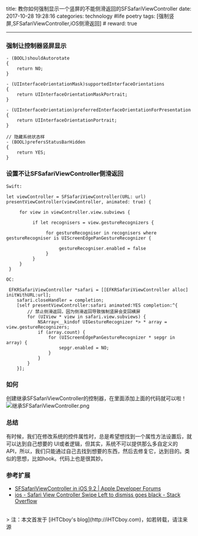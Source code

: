 title: 教你如何强制显示一个竖屏的不能侧滑返回的SFSafariViewController
date: 2017-10-28 19:28:16
categories: technology #life poetry
tags: [强制竖屏,SFSafariViewController,iOS侧滑返回]  # <!--more-->
reward: true

---

### 强制让控制器竖屏显示
```
- (BOOL)shouldAutorotate
{
    return NO;
}

- (UIInterfaceOrientationMask)supportedInterfaceOrientations
{
    return UIInterfaceOrientationMaskPortrait;
}

- (UIInterfaceOrientation)preferredInterfaceOrientationForPresentation
{
    return UIInterfaceOrientationPortrait;
}

// 隐藏系统状态样
- (BOOL)prefersStatusBarHidden
{
    return YES;
}
```

<!--more-->

###  设置不让SFSafariViewController侧滑返回
```
Swift:

let viewController = SFSafariViewController(URL: url)  
presentViewController(viewController, animated: true) {  
  
     for view in viewController.view.subviews {  
  
          if let recognisers = view.gestureRecognizers {  
  
               for gestureRecogniser in recognisers where gestureRecogniser is UIScreenEdgePanGestureRecognizer {  
  
                    gestureRecogniser.enabled = false  
               }  
          }  
     }  
 }

```

```
OC:

 EFKRSafariViewController *safari = [[EFKRSafariViewController alloc] initWithURL:url];
    safari.closeHandler = completion;
    [self presentViewController:safari animated:YES completion:^{
        // 禁止侧滑返回，因为侧滑返回导致强制竖屏会变回横屏
        for (UIView * view in safari.view.subviews) {
            NSArray<__kindof UIGestureRecognizer *> * array = view.gestureRecognizers;
            if (array.count) {
                for (UIScreenEdgePanGestureRecognizer * sepgr in array) {
                    sepgr.enabled = NO;
                }
            }
        }
    }];
```

### 如何
创建继承SFSafariViewController的控制器，在里面添加上面的代码就可以啦！
![继承SFSafariViewController.png](http://upload-images.jianshu.io/upload_images/99517-733355d4a71f6083.png?imageMogr2/auto-orient/strip%7CimageView2/2/w/1240)

###  总结
有时候，我们在修改系统的控件属性时，总是希望想找到一个属性方法设置后，就可以达到自己想要的 UI或者逻辑，但其实，系统不可以提供那么多自定义的 API，所以，我们只能通过自己去找到想要的东西，然后去修复它，达到目的。类似的思想，比如hook。代码上也是很其妙。


### 参考扩展
- [SFSafariViewController in iOS 9.2 | Apple Developer Forums](https://forums.developer.apple.com/thread/29048)
- [ios - Safari View Controller Swipe Left to dismiss goes black - Stack Overflow](https://stackoverflow.com/questions/35088076/safari-view-controller-swipe-left-to-dismiss-goes-black/46974814)



<br>
> 注：本文首发于 [iHTCboy's blog](http://iHTCboy.com)，如若转载，请注来源


